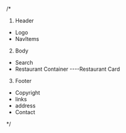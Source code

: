 
/* 
1. Header
- Logo
- NavItems

2. Body
- Search 
- Restaurant Container
----Restaurant Card

3. Footer
- Copyright
- links
- address
- Contact

*/
